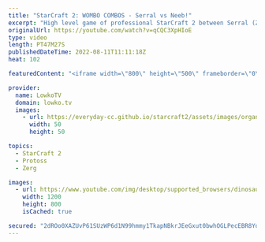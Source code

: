 ```yaml
---
title: "StarCraft 2: WOMBO COMBOS - Serral vs Neeb!"
excerpt: "High level game of professional StarCraft 2 between Serral (Zerg) and Neeb (Protoss). This is a match that goes the distance as the entire map gets mostly mined out of Minerals and Vespene Gas.  Support my work on Patreon: https://www.patreon.com/lowkotv Become a YouTube member: https://lowko.tv/join"
originalUrl: https://youtube.com/watch?v=qCQC3XpHIoE
type: video
length: PT47M27S
publishedDateTime: 2022-08-11T11:11:18Z
heat: 102

featuredContent: "<iframe width=\"800\" height=\"500\" frameborder=\"0\" src=\"https://www.youtube.com/embed/qCQC3XpHIoE\" allow=\"accelerometer; autoplay; encrypted-media; gyroscope; picture-in-picture\" allowfullscreen></iframe>"

provider:
  name: LowkoTV
  domain: lowko.tv
  images:
    - url: https://everyday-cc.github.io/starcraft2/assets/images/organizations/lowko.tv-50x50.jpg
      width: 50
      height: 50

topics:
  - StarCraft 2
  - Protoss
  - Zerg

images:
  - url: https://www.youtube.com/img/desktop/supported_browsers/dinosaur.png
    width: 1200
    height: 800
    isCached: true

secured: "2dROo0XAZUvP61SUzWP6d1N99hmmy1TkapNBkrJEeGxut0bwhOGLPecEBR8Ydzryz4k0fsCSGbHRSKgtkg8QNPFEGytGrescDNUPMOPGWx+REEq+aTmttUqAXoR1CNv4ZG03+vhHpM0oovVGJIuYiZSQ7FPyTFJdjGNb01MTbMYAeoFweIO0eZfztnVzkrFuVrGkPryjiq/oqjW+UJ8kr9PBZBsOu3Memuwb+XbLVEkikMLWjjqQDAkSRlwioSqOGBuXlMCqQMWq5tuZmLLPxVLeRNc1HUiprWkegfgqvZAkqA//sDeiKe4bvuJun2EdyvbuMaTSh7pcuQ1CYUhvqcyUZTHiyRkbGPfeQVEgM/BCWJKJStJbJIxIwmJyU9n9jmF12y4AOyy30oqhP0qfRwAbLKFIRCDEot46LBH8cNo=;uxJJX4/6WLf1LTF/E+UFBg=="
---
```


